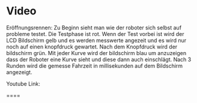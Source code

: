 Video
====

Eröffnungsrennen:
Zu Beginn sieht man wie der roboter sich selbst auf probleme testet. Die Testphase ist rot. Wenn der Test vorbei ist wird der LCD Bildschirm gelb und es werden messwerte angezeit und es wird nur noch auf einen knopfdruck gewartet. Nach dem Knopfdruck wird der bildschirm grün. Mit jeder Kurve wird der bildschirm blau um anzuzeigen dass der Roboter eine Kurve sieht und diese dann auch einschlägt. Nach 3 Runden wird die gemesse Fahrzeit in millisekunden auf dem Bildschirm angezeigt.

Youtube Link:

====
